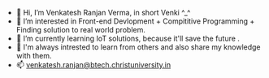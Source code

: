 - 👋 Hi, I’m Venkatesh Ranjan Verma, in short Venki ^_^
- 👀 I’m interested in Front-end Devlopment + Compititive Programming + Finding solution to real world problem. 
- 🌱 I’m currently learning IoT solutions, because it'll save the future .
- 💞️ I'm always intrested to learn from others and also share my knowledge with them.
- 📫 venkatesh.ranjan@btech.christuniversity.in 

<!---
VenkateshRanjanVerma/VenkateshRanjanVerma is a ✨ special ✨ repository because its `README.md` (this file) appears on your GitHub profile.
You can click the Preview link to take a look at your changes.
--->

